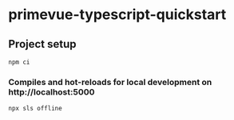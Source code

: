 # primevue-typescript-quickstart

## Project setup
```
npm ci
```

### Compiles and hot-reloads for local development on http://localhost:5000

```
npx sls offline
```
